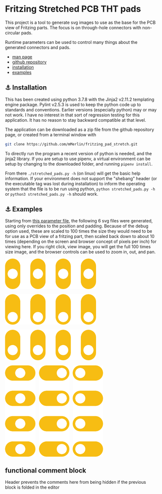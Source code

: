 <!-- cSpell:enable -->
# Fritzing Stretched PCB THT pads

<link href="css/github_override.css" rel="stylesheet"/>

This project is a tool to generate svg images to use as the base for the PCB view of Fritzing parts. The focus is on through-hole connectors with non-circular pads.

Runtime parameters can be used to control many things about the generated connectors and pads.

* [man page](man.md)
* [github repository](https://github.com/mMerlin/fritzing_pad_stretch)
* [installation](#link_installation)
* [examples](#link_examples)

<!--
* [Link](#link_link)
## <a name="link_link">⚓</a> Link
-->

## <a name="link_installation">⚓</a> Installation

This has been created using python 3.7.8 with the Jinja2 v2.11.2 templating engine package. Pylint v2.5.3 is used to keep the python code up to standards and conventions. Earlier versions (especially python) may or may not work. I have no interest in that sort of regression testing for this application. It has no reason to stay backward compatible at that level.

The application can be downloaded as a zip file from the github repository page, or created from a terminal window with

```sh
git clone https://github.com/mMerlin/fritzing_pad_stretch.git
```

To directly run the program a recent version of python is needed, and the jinja2 library. If you are setup to use pipenv, a virtual environment can be setup by changing to the downloaded folder, and running `pipenv install`.

From there `./stretched_pads.py -h` (on linux) will get the basic help information. If your environment does not support the "shebang" header (or the executable tag was lost during installation) to inform the operating system that the file is to be run using python, `python stretched_pads.py -h` or `python3 stretched_pads.py -h` should work.

## <a name="link_examples">⚓</a> Examples

Starting from [this parameter file](examples/base_parameters), the following 6 svg files were generated, using only overrides to the position and padding. Because of the debug option used, these are scaled to 100 times the size they would need to be for use as a PCB view of a fritzing part, then scaled back down to about 10 times (depending on the screen and browser concept of pixels per inch) for viewing here. If you right click, view image, you will get the full 100 times size image, and the browser controls can be used to zoom in, out, and pan.

<img src="examples/horizontal-centred.svg"
 alt="image of horizontally aligned connectors with stretched and centred pads"
 title="4 horizontally aligned connectors with stretched and centred pads"
 width="300">

<img src="examples/horizontal-top.svg"
 alt="image of horizontally aligned connectors with stretched pads shifted to the far top"
 title="4 horizontally aligned connectors with stretched pads shifted to the far top"
 width="300">

<img src="examples/horizontal-top10.svg"
 alt="image of horizontally aligned connectors with stretched pads shifted to the top minus 10 mil padding"
 title="4 horizontally aligned connectors with stretched pads shifted to the top minus 10 mil padding"
 width="300">

<img src="examples/vertical-centred.svg"
 alt="image of vertically aligned connectors with stretched and centred pads"
 title="4 vertically aligned connectors with stretched and centred pads"
 height="300"> &nbsp; <img src="examples/vertical-left.svg"
 alt="image of vertically aligned connectors with stretched pads shifted to the far left"
 title="4 vertically aligned connectors with stretched pads shifted to the far left"
 height="300"> &nbsp; <img src="examples/vertical-right.svg"
 alt="image of vertically aligned connectors with stretched pads shifted to the far right"
 title="4 vertically aligned connectors with stretched pads shifted to the far right"
 height="300">

## functional comment block

Header prevents the comments here from being hidden if the previous block is folded in the editor

<!-- cSpell:disable -->
<!-- cSpell:enable -->
<!--
# cSpell:disable
# cSpell:enable
cSpell:words
cSpell:ignore
cSpell:enableCompoundWords
-->
